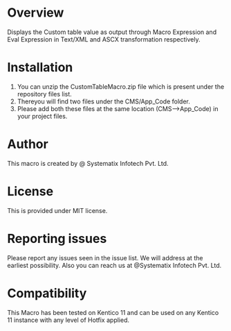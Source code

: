 # Overview
Displays the Custom table value as output through Macro Expression and Eval Expression in Text/XML and ASCX transformation respectively.

# Installation
1) You can unzip the CustomTableMacro.zip file which is present under the repository files list.
2) Thereyou will find two files under the CMS/App_Code folder. 
3) Please add both these files at the same location (CMS-->App_Code) in your project files.

# Author
This macro is created by @ Systematix Infotech Pvt. Ltd.

# License
This is provided under MIT license.

# Reporting issues
Please report any issues seen in the issue list. We will address at the earliest possibility. Also you can reach us at @Systematix Infotech Pvt. Ltd.

# Compatibility
This Macro has been tested on Kentico 11 and can be used on any Kentico 11 instance with any level of Hotfix applied. 

